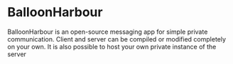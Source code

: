 # BalloonHarbour

BalloonHarbour is an open-source messaging app for simple private communication.
Client and server can be compiled or modified completely on your own. 
It is also possible to host your own private instance of the server

